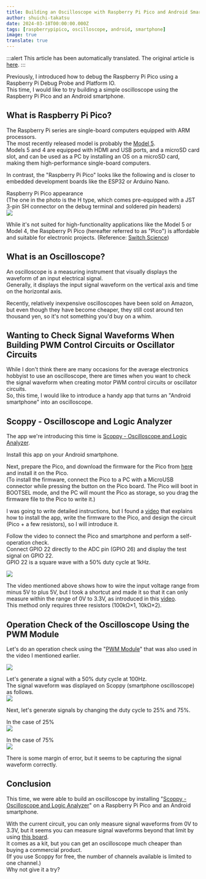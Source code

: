 ```yaml
---
title: Building an Oscilloscope with Raspberry Pi Pico and Android Smartphone
author: shuichi-takatsu
date: 2024-03-18T00:00:00.000Z
tags: [raspberrypipico, oscilloscope, android, smartphone]
image: true
translate: true
---
```


:::alert
This article has been automatically translated.
The original article is [here](https://developer.mamezou-tech.com/blogs/2024/03/18/raspberry-pi-pico-to-oscilloscope/).
:::



Previously, I introduced how to debug the Raspberry Pi Pico using a Raspberry Pi Debug Probe and Platform IO.  
This time, I would like to try building a simple oscilloscope using the Raspberry Pi Pico and an Android smartphone.

## What is Raspberry Pi Pico?

The Raspberry Pi series are single-board computers equipped with ARM processors.  
The most recently released model is probably the [Model 5](https://www.raspberrypi.com/products/raspberry-pi-5/).  
Models 5 and 4 are equipped with HDMI and USB ports, and a microSD card slot, and can be used as a PC by installing an OS on a microSD card, making them high-performance single-board computers.

In contrast, the "Raspberry Pi Pico" looks like the following and is closer to embedded development boards like the ESP32 or Arduino Nano.

Raspberry Pi Pico appearance  
(The one in the photo is the H type, which comes pre-equipped with a JST 3-pin SH connector on the debug terminal and soldered pin headers)  
![](https://gyazo.com/df32a03214f568298292dce3a0473512.png)

While it's not suited for high-functionality applications like the Model 5 or Model 4, the Raspberry Pi Pico (hereafter referred to as "Pico") is affordable and suitable for electronic projects. (Reference: [Switch Science](https://www.switch-science.com/products/6900))

## What is an Oscilloscope?

An oscilloscope is a measuring instrument that visually displays the waveform of an input electrical signal.  
Generally, it displays the input signal waveform on the vertical axis and time on the horizontal axis.

Recently, relatively inexpensive oscilloscopes have been sold on Amazon, but even though they have become cheaper, they still cost around ten thousand yen, so it's not something you'd buy on a whim.

## Wanting to Check Signal Waveforms When Building PWM Control Circuits or Oscillator Circuits

While I don't think there are many occasions for the average electronics hobbyist to use an oscilloscope, there are times when you want to check the signal waveform when creating motor PWM control circuits or oscillator circuits.  
So, this time, I would like to introduce a handy app that turns an "Android smartphone" into an oscilloscope.

## Scoppy - Oscilloscope and Logic Analyzer

The app we're introducing this time is [Scoppy - Oscilloscope and Logic Analyzer](https://oscilloscope.fhdm.xyz/).

Install this app on your Android smartphone.

Next, prepare the Pico, and download the firmware for the Pico from [here](https://oscilloscope.fhdm.xyz/wiki/firmware-versions) and install it on the Pico.  
(To install the firmware, connect the Pico to a PC with a MicroUSB connector while pressing the button on the Pico board. The Pico will boot in BOOTSEL mode, and the PC will mount the Pico as storage, so you drag the firmware file to the Pico to write it.)

I was going to write detailed instructions, but I found a [video](https://www.youtube.com/watch?v=LRcMg56Tius) that explains how to install the app, write the firmware to the Pico, and design the circuit (Pico + a few resistors), so I will introduce it.

Follow the video to connect the Pico and smartphone and perform a self-operation check.  
Connect GPIO 22 directly to the ADC pin (GPIO 26) and display the test signal on GPIO 22.  
GPIO 22 is a square wave with a 50% duty cycle at 1kHz.  

![](https://gyazo.com/1039cfca133d68c77bb01dc0874493bf.png)

The video mentioned above shows how to wire the input voltage range from minus 5V to plus 5V, but I took a shortcut and made it so that it can only measure within the range of 0V to 3.3V, as introduced in this [video](https://www.youtube.com/watch?v=TDA-7wgfBe0).  
This method only requires three resistors (100kΩ×1, 10kΩ×2).

## Operation Check of the Oscilloscope Using the PWM Module

Let's do an operation check using the "[PWM Module](https://www.amazon.co.jp/gp/product/B077Z3TD8B)" that was also used in the video I mentioned earlier.

![](https://gyazo.com/7bf4755108150720e3c72e9511ce0ea9.png)

Let's generate a signal with a 50% duty cycle at 100Hz.  
The signal waveform was displayed on Scoppy (smartphone oscilloscope) as follows.  
![](https://gyazo.com/72261564dbb2956db695bcffe1c46966.png)

Next, let's generate signals by changing the duty cycle to 25% and 75%.

In the case of 25%  
![](https://gyazo.com/101d0a50527e494676aee25658a56943.png)

In the case of 75%  
![](https://gyazo.com/961d020d98b51741dc4f497b9aa316b8.png)

There is some margin of error, but it seems to be capturing the signal waveform correctly.

## Conclusion

This time, we were able to build an oscilloscope by installing "[Scoppy - Oscilloscope and Logic Analyzer](https://oscilloscope.fhdm.xyz/)" on a Raspberry Pi Pico and an Android smartphone.

With the current circuit, you can only measure signal waveforms from 0V to 3.3V, but it seems you can measure signal waveforms beyond that limit by using [this board](https://www.switch-science.com/products/8832).  
It comes as a kit, but you can get an oscilloscope much cheaper than buying a commercial product.  
(If you use Scoppy for free, the number of channels available is limited to one channel.)  
Why not give it a try?
